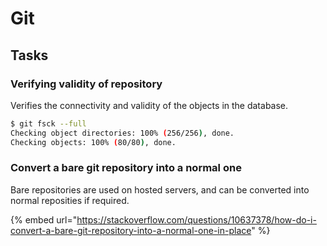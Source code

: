 # Git

## Tasks

### Verifying validity of repository

Verifies the connectivity and validity of the objects in the database.

```bash
$ git fsck --full
Checking object directories: 100% (256/256), done.
Checking objects: 100% (80/80), done.
```

### Convert a bare git repository into a normal one

Bare repositories are used on hosted servers, and can be converted into normal reposities if required.

{% embed url="https://stackoverflow.com/questions/10637378/how-do-i-convert-a-bare-git-repository-into-a-normal-one-in-place" %}



